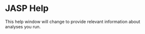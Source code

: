 
JASP Help
=========

This help window will change to provide relevant information about analyses you run.
